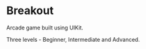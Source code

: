 Breakout
========
Arcade game built using UIKit.

Three levels - Beginner, Intermediate and Advanced.
